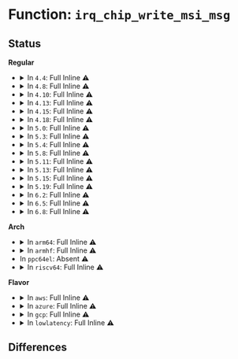 # Function: <code>irq_chip_write_msi_msg</code>

## Status
<b>Regular</b>
<ul>
<li>
<details>
<summary>In <code>4.4</code>: Full Inline ⚠️</summary>

**Collision:** Unique Static

**Inline:** Full

**Transformation:** False

**Instances:**

```
In kernel/irq/msi.c (ffffffff810e2aef)
Location: kernel/irq/msi.c:52
Inline: True
Inline callers:
  - kernel/irq/msi.c:msi_domain_deactivate
```
</details>
</li>
<li>
<details>
<summary>In <code>4.8</code>: Full Inline ⚠️</summary>

**Collision:** Unique Static

**Inline:** Full

**Transformation:** False

**Instances:**

```
In kernel/irq/msi.c (ffffffff810e857f)
Location: kernel/irq/msi.c:52
Inline: True
Inline callers:
  - kernel/irq/msi.c:msi_domain_deactivate
```
</details>
</li>
<li>
<details>
<summary>In <code>4.10</code>: Full Inline ⚠️</summary>

**Collision:** Unique Static

**Inline:** Full

**Transformation:** False

**Instances:**

```
In kernel/irq/msi.c (ffffffff810eefaf)
Location: kernel/irq/msi.c:72
Inline: True
Inline callers:
  - kernel/irq/msi.c:msi_domain_deactivate
```
</details>
</li>
<li>
<details>
<summary>In <code>4.13</code>: Full Inline ⚠️</summary>

**Collision:** Unique Static

**Inline:** Full

**Transformation:** False

**Instances:**

```
In kernel/irq/msi.c (ffffffff810eedcf)
Location: kernel/irq/msi.c:72
Inline: True
Inline callers:
  - kernel/irq/msi.c:msi_domain_deactivate
```
</details>
</li>
<li>
<details>
<summary>In <code>4.15</code>: Full Inline ⚠️</summary>

**Collision:** Unique Static

**Inline:** Full

**Transformation:** False

**Instances:**

```
In kernel/irq/msi.c (ffffffff810f787f)
Location: kernel/irq/msi.c:74
Inline: True
Inline callers:
  - kernel/irq/msi.c:msi_domain_deactivate
```
</details>
</li>
<li>
<details>
<summary>In <code>4.18</code>: Full Inline ⚠️</summary>

**Collision:** Unique Static

**Inline:** Full

**Transformation:** False

**Instances:**

```
In kernel/irq/msi.c (ffffffff810ffc16)
Location: kernel/irq/msi.c:73
Inline: True
Inline callers:
  - kernel/irq/msi.c:msi_domain_deactivate
```
</details>
</li>
<li>
<details>
<summary>In <code>5.0</code>: Full Inline ⚠️</summary>

**Collision:** Unique Static

**Inline:** Full

**Transformation:** False

**Instances:**

```
In kernel/irq/msi.c (ffffffff8110b3d6)
Location: kernel/irq/msi.c:73
Inline: True
Inline callers:
  - kernel/irq/msi.c:msi_domain_deactivate
```
</details>
</li>
<li>
<details>
<summary>In <code>5.3</code>: Full Inline ⚠️</summary>

**Collision:** Unique Static

**Inline:** Full

**Transformation:** False

**Instances:**

```
In kernel/irq/msi.c (ffffffff81114ab6)
Location: kernel/irq/msi.c:73
Inline: True
Inline callers:
  - kernel/irq/msi.c:msi_domain_deactivate
```
</details>
</li>
<li>
<details>
<summary>In <code>5.4</code>: Full Inline ⚠️</summary>

**Collision:** Unique Static

**Inline:** Full

**Transformation:** False

**Instances:**

```
In kernel/irq/msi.c (ffffffff81120cb6)
Location: kernel/irq/msi.c:73
Inline: True
Inline callers:
  - kernel/irq/msi.c:msi_domain_deactivate
```
</details>
</li>
<li>
<details>
<summary>In <code>5.8</code>: Full Inline ⚠️</summary>

**Collision:** Unique Static

**Inline:** Full

**Transformation:** False

**Instances:**

```
In kernel/irq/msi.c (ffffffff8112d296)
Location: kernel/irq/msi.c:73
Inline: True
Inline callers:
  - kernel/irq/msi.c:msi_domain_deactivate
  - kernel/irq/msi.c:msi_domain_set_affinity
```
</details>
</li>
<li>
<details>
<summary>In <code>5.11</code>: Full Inline ⚠️</summary>

**Collision:** Unique Static

**Inline:** Full

**Transformation:** False

**Instances:**

```
In kernel/irq/msi.c (ffffffff81128d1e)
Location: kernel/irq/msi.c:73
Inline: True
Inline callers:
  - kernel/irq/msi.c:msi_domain_deactivate
  - kernel/irq/msi.c:msi_domain_activate
  - kernel/irq/msi.c:msi_domain_set_affinity
```
</details>
</li>
<li>
<details>
<summary>In <code>5.13</code>: Full Inline ⚠️</summary>

**Collision:** Unique Static

**Inline:** Full

**Transformation:** False

**Instances:**

```
In kernel/irq/msi.c (ffffffff81128f9e)
Location: kernel/irq/msi.c:73
Inline: True
Inline callers:
  - kernel/irq/msi.c:msi_domain_deactivate
  - kernel/irq/msi.c:msi_domain_activate
  - kernel/irq/msi.c:msi_domain_set_affinity
```
</details>
</li>
<li>
<details>
<summary>In <code>5.15</code>: Full Inline ⚠️</summary>

**Collision:** Unique Static

**Inline:** Full

**Transformation:** False

**Instances:**

```
In kernel/irq/msi.c (ffffffff8114979e)
Location: kernel/irq/msi.c:209
Inline: True
Inline callers:
  - kernel/irq/msi.c:msi_domain_deactivate
  - kernel/irq/msi.c:msi_domain_activate
  - kernel/irq/msi.c:msi_domain_set_affinity
```
</details>
</li>
<li>
<details>
<summary>In <code>5.19</code>: Full Inline ⚠️</summary>

**Collision:** Unique Static

**Inline:** Full

**Transformation:** False

**Instances:**

```
In kernel/irq/msi.c (ffffffff8116e4a6)
Location: kernel/irq/msi.c:463
Inline: True
Inline callers:
  - kernel/irq/msi.c:msi_domain_deactivate
  - kernel/irq/msi.c:msi_domain_activate
  - kernel/irq/msi.c:msi_domain_set_affinity
```
</details>
</li>
<li>
<details>
<summary>In <code>6.2</code>: Full Inline ⚠️</summary>

**Collision:** Unique Static

**Inline:** Full

**Transformation:** False

**Instances:**

```
In kernel/irq/msi.c (ffffffff811a3a66)
Location: kernel/irq/msi.c:617
Inline: True
Inline callers:
  - kernel/irq/msi.c:msi_domain_deactivate
  - kernel/irq/msi.c:msi_domain_activate
  - kernel/irq/msi.c:msi_domain_set_affinity
```
</details>
</li>
<li>
<details>
<summary>In <code>6.5</code>: Full Inline ⚠️</summary>

**Collision:** Unique Static

**Inline:** Full

**Transformation:** False

**Instances:**

```
In kernel/irq/msi.c (ffffffff811b5a66)
Location: kernel/irq/msi.c:617
Inline: True
Inline callers:
  - kernel/irq/msi.c:msi_domain_deactivate
  - kernel/irq/msi.c:msi_domain_activate
  - kernel/irq/msi.c:msi_domain_set_affinity
```
</details>
</li>
<li>
<details>
<summary>In <code>6.8</code>: Full Inline ⚠️</summary>

**Collision:** Unique Static

**Inline:** Full

**Transformation:** False

**Instances:**

```
In kernel/irq/msi.c (ffffffff811c58e6)
Location: kernel/irq/msi.c:617
Inline: True
Inline callers:
  - kernel/irq/msi.c:msi_domain_deactivate
  - kernel/irq/msi.c:msi_domain_activate
  - kernel/irq/msi.c:msi_domain_set_affinity
```
</details>
</li>
</ul>
<b>Arch</b>
<ul>
<li>
<details>
<summary>In <code>arm64</code>: Full Inline ⚠️</summary>

**Collision:** Unique Static

**Inline:** Full

**Transformation:** False

**Instances:**

```
In kernel/irq/msi.c (ffff800010186da8)
Location: kernel/irq/msi.c:73
Inline: True
Inline callers:
  - kernel/irq/msi.c:msi_domain_deactivate
```
</details>
</li>
<li>
<details>
<summary>In <code>armhf</code>: Full Inline ⚠️</summary>

**Collision:** Unique Static

**Inline:** Full

**Transformation:** False

**Instances:**

```
In kernel/irq/msi.c (c03d59b4)
Location: kernel/irq/msi.c:73
Inline: True
Inline callers:
  - kernel/irq/msi.c:msi_domain_deactivate
  - kernel/irq/msi.c:msi_domain_set_affinity
```
</details>
</li>
<li>
In <code>ppc64el</code>: Absent ⚠️
</li>
<li>
<details>
<summary>In <code>riscv64</code>: Full Inline ⚠️</summary>

**Collision:** Unique Static

**Inline:** Full

**Transformation:** False

**Instances:**

```
In kernel/irq/msi.c (ffffffe00011cb64)
Location: kernel/irq/msi.c:73
Inline: True
Inline callers:
  - kernel/irq/msi.c:msi_domain_deactivate
```
</details>
</li>
</ul>
<b>Flavor</b>
<ul>
<li>
<details>
<summary>In <code>aws</code>: Full Inline ⚠️</summary>

**Collision:** Unique Static

**Inline:** Full

**Transformation:** False

**Instances:**

```
In kernel/irq/msi.c (ffffffff81119296)
Location: kernel/irq/msi.c:73
Inline: True
Inline callers:
  - kernel/irq/msi.c:msi_domain_deactivate
```
</details>
</li>
<li>
<details>
<summary>In <code>azure</code>: Full Inline ⚠️</summary>

**Collision:** Unique Static

**Inline:** Full

**Transformation:** False

**Instances:**

```
In kernel/irq/msi.c (ffffffff8110a306)
Location: kernel/irq/msi.c:73
Inline: True
Inline callers:
  - kernel/irq/msi.c:msi_domain_deactivate
```
</details>
</li>
<li>
<details>
<summary>In <code>gcp</code>: Full Inline ⚠️</summary>

**Collision:** Unique Static

**Inline:** Full

**Transformation:** False

**Instances:**

```
In kernel/irq/msi.c (ffffffff81117186)
Location: kernel/irq/msi.c:73
Inline: True
Inline callers:
  - kernel/irq/msi.c:msi_domain_deactivate
```
</details>
</li>
<li>
<details>
<summary>In <code>lowlatency</code>: Full Inline ⚠️</summary>

**Collision:** Unique Static

**Inline:** Full

**Transformation:** False

**Instances:**

```
In kernel/irq/msi.c (ffffffff81122816)
Location: kernel/irq/msi.c:73
Inline: True
Inline callers:
  - kernel/irq/msi.c:msi_domain_deactivate
```
</details>
</li>
</ul>

## Differences
